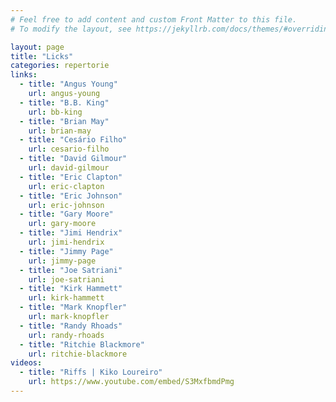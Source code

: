 ```yaml
---
# Feel free to add content and custom Front Matter to this file.
# To modify the layout, see https://jekyllrb.com/docs/themes/#overriding-theme-defaults

layout: page
title: "Licks"
categories: repertorie
links:
  - title: "Angus Young"
    url: angus-young
  - title: "B.B. King"
    url: bb-king
  - title: "Brian May"
    url: brian-may
  - title: "Cesário Filho"
    url: cesario-filho
  - title: "David Gilmour"
    url: david-gilmour
  - title: "Eric Clapton"
    url: eric-clapton
  - title: "Eric Johnson"
    url: eric-johnson
  - title: "Gary Moore"
    url: gary-moore
  - title: "Jimi Hendrix"
    url: jimi-hendrix
  - title: "Jimmy Page"
    url: jimmy-page
  - title: "Joe Satriani"
    url: joe-satriani
  - title: "Kirk Hammett"
    url: kirk-hammett
  - title: "Mark Knopfler"
    url: mark-knopfler
  - title: "Randy Rhoads"
    url: randy-rhoads
  - title: "Ritchie Blackmore"
    url: ritchie-blackmore
videos:
  - title: "Riffs | Kiko Loureiro"
    url: https://www.youtube.com/embed/S3MxfbmdPmg
---
```

